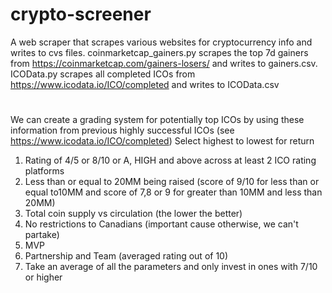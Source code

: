 # crypto-screener
A web scraper that scrapes various websites for cryptocurrency info and writes to cvs files.
coinmarketcap_gainers.py scrapes the top 7d gainers from https://coinmarketcap.com/gainers-losers/ and writes to gainers.csv.
ICOData.py scrapes all completed ICOs from https://www.icodata.io/ICO/completed and writes to ICOData.csv

# 
We can create a grading system for potentially top ICOs by using these information from previous highly successful ICOs (see https://www.icodata.io/ICO/completed) Select highest to lowest for return
 
1. Rating of 4/5 or 8/10 or A, HIGH and above across at least 2 ICO rating platforms
2. Less than or equal to 20MM being raised (score of 9/10 for less than or equal to10MM and score of 7,8 or 9 for greater than 10MM and less than 20MM)
3. Total coin supply vs circulation (the lower the better)
4. No restrictions to Canadians (important cause otherwise, we can't partake)
5. MVP
6. Partnership and Team (averaged rating out of 10)
7. Take an average of all the parameters and only invest in ones with 7/10 or higher

